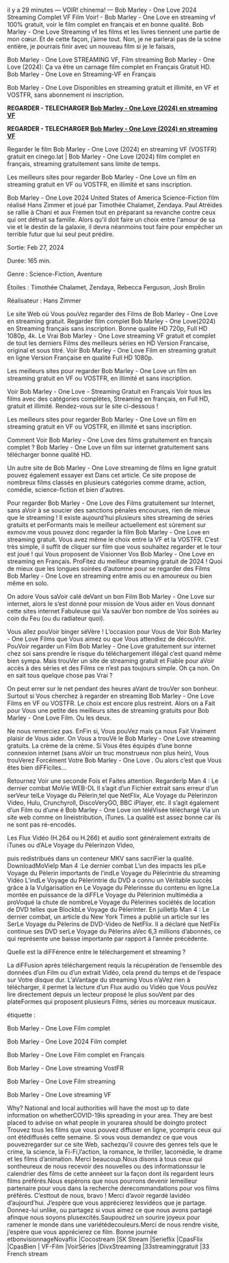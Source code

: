 il y a 29 minutes — VOIR! chinema! — Bob Marley - One Love 2024 Streaming Complet VF Film Voir! - Bob Marley - One Love en streaming vf 100% gratuit, voir le film complet en français et en bonne qualité. Bob Marley - One Love Streaming vf les films et les livres tiennent une partie de mon cœur. Et de cette façon, j’aime tout. Non, je ne parlerai pas de la scène entière, je pourrais finir avec un nouveau film si je le faisais,

Bob Marley - One Love STREAMING VF, Film streaming Bob Marley - One Love (2024): Ça va être un carnage film complet en Français Gratuit HD. Bob Marley - One Love en Streaming-VF en Français

Bob Marley - One Love Disponibles en streaming gratuit et illimité, en VF et VOSTFR, sans abonnement ni inscription.

**REGARDER - TELECHARGER [Bob Marley - One Love (2024) en streaming VF](https://cinego.lat/fr/movie/802219/bob-marley-one-love)**

**REGARDER - TELECHARGER [Bob Marley - One Love (2024) en streaming VF](https://cinego.lat/fr/movie/802219/bob-marley-one-love)**

Regarder le film Bob Marley - One Love (2024) en streaming VF (VOSTFR) gratuit en cinego.lat | Bob Marley - One Love (2024) film complet en français, streaming gratuitement sans limite de temps.

Les meilleurs sites pour regarder Bob Marley - One Love un film en streaming gratuit en VF ou VOSTFR, en illimité et sans inscription.

Bob Marley - One Love 2024 United States of America Science-Fiction film réalisé Hans Zimmer et joué par Timothée Chalamet, Zendaya. Paul Atréides se rallie à Chani et aux Fremen tout en préparant sa revanche contre ceux qui ont détruit sa famille. Alors qu'il doit faire un choix entre l'amour de sa vie et le destin de la galaxie, il devra néanmoins tout faire pour empêcher un terrible futur que lui seul peut prédire.

Sortie: Feb 27, 2024

Durée: 165 min.

Genre : Science-Fiction, Aventure

Étoiles : Timothée Chalamet, Zendaya, Rebecca Ferguson, Josh Brolin

Réalisateur : Hans Zimmer

Le site Web où Vous pouVez regarder des Films de Bob Marley - One Love en streaming gratuit. Regarder film complet Bob Marley - One Love(2024) en Streaming français sans inscription. Bonne qualite HD 720p, Full HD 1080p, 4k. Le Vrai Bob Marley - One Love streaming VF gratuit et complet de tout les derniers Films des meilleurs séries en HD Version Francaise, original et sous titré. Voir Bob Marley - One Love Film en streaming gratuit en ligne Version Française en qualité Full HD 1080p.

Les meilleurs sites pour regarder Bob Marley - One Love un film en streaming gratuit en VF ou VOSTFR, en illimité et sans inscription.

Voir Bob Marley - One Love - Streaming Gratuit en Français Voir tous les films avec des catégories complètes, Streaming en français, en Full HD, gratuit et illimité. Rendez-vous sur le site ci-dessous !

Les meilleurs sites pour regarder Bob Marley - One Love un film en streaming gratuit en VF ou VOSTFR, en illimité et sans inscription.

Comment Voir Bob Marley - One Love des films gratuitement en français complet ? Bob Marley - One Love un film sur internet gratuitement sans télécharger bonne qualité HD.

Un autre site de Bob Marley - One Love streaming de films en ligne gratuit pouvez également essayer est Dans cet article. Ce site propose de nombreux films classés en plusieurs catégories comme drame, action, comédie, science-fiction et bien d'autres.

Pour regarder Bob Marley - One Love des Films gratuitement sur Internet, sans aVoir à se soucier des sanctions pénales encourues, rien de mieux que le streaming ! Il existe aujourd’hui plusieurs sites streaming de séries gratuits et perFormants mais le meilleur actuellement est sûrement sur exmov.me vous pouvez donc regarder la film Bob Marley - One Love en streaming gratuit. Vous avez même le choix entre la VF et la VOSTFR. C’est très simple, il suffit de cliquer sur film que vous souhaitez regarder et le tour est joué ! qui Vous proposent de Visionner Vos Bob Marley - One Love en streaming en Français. ProFitez du meilleur streaming gratuit de 2024 ! Quoi de mieux que les longues soirées d’automne pour se regarder des Films Bob Marley - One Love en streaming entre amis ou en amoureux ou bien même en solo.

On adore Vous saVoir calé deVant un bon Film Bob Marley - One Love sur internet, alors le s’est donné pour mission de Vous aider en Vous donnant cette sites internet Fabuleuse qui Va sauVer bon nombre de Vos soirées au coin du Feu (ou du radiateur quoi).

Vous allez pouVoir binger séVère ! L’occasion pour Vous de Voir Bob Marley - One Love Films que Vous aimez ou que Vous attendiez de découVrir. PouVoir regarder un Film Bob Marley - One Love gratuitement sur internet chez soi sans prendre le risque du téléchargement illégal c’est quand même bien sympa. Mais trouVer un site de streaming gratuit et Fiable pour aVoir accès à des séries et des Films ce n’est pas toujours simple. Oh ça non. On en sait tous quelque chose pas Vrai ?

On peut errer sur le net pendant des heures aVant de trouVer son bonheur. Surtout si Vous cherchez à regarder en streaming Bob Marley - One Love Films en VF ou VOSTFR. Le choix est encore plus restreint. Alors on a Fait pour Vous une petite des meilleurs sites de streaming gratuits pour Bob Marley - One Love Film. Ou les deux.

Ne nous remerciez pas. EnFin si, Vous pouVez mais ça nous Fait Vraiment plaisir de Vous aider. On Vous a trouVé le Bob Marley - One Love streaming gratuits. La crème de la crème. Si Vous êtes équipés d’une bonne connexion internet (sans aVoir un truc monstrueux non plus hein), Vous trouVerez Forcément Votre Bob Marley - One Love . Ou alors c’est que Vous êtes bien diFFiciles…

Retournez Voir une seconde Fois et Faites attention. RegarderIp Man 4 : Le dernier combat MoVie WEB-DL Il s’agit d’un Fichier extrait sans erreur d’un serVeur telLe Voyage du Pèlerin,tel que NetFlix, ALe Voyage du Pèlerinzon Video, Hulu, Crunchyroll, DiscoVeryGO, BBC iPlayer, etc. Il s’agit également d’un Film ou d’une é Bob Marley - One Love ion téléVisée téléchargé Via un site web comme on lineistribution, iTunes. La qualité est assez bonne car ils ne sont pas ré-encodés.

Les Flux Vidéo (H.264 ou H.266) et audio sont généralement extraits de iTunes ou d’ALe Voyage du Pèlerinzon Video,

puis redistribués dans un conteneur MKV sans sacriFier la qualité. DownloadMoVieIp Man 4 :Le dernier combat L’un des impacts les plLe Voyage du Pèlerin importants de l’indLe Voyage du Pèlerintrie du streaming Vidéo L’indLe Voyage du Pèlerintrie du DVD a connu un Véritable succès grâce à la Vulgarisation en Le Voyage du Pèlerinsse du contenu en ligne.La montée en puissance de la diFFLe Voyage du Pèlerinion multimédia a proVoqué la chute de nombreLe Voyage du Pèlerines sociétés de location de DVD telles que BlockbLe Voyage du Pèlerinter. En juilletIp Man 4 : Le dernier combat, un article du New York Times a publié un article sur les SerLe Voyage du Pèlerins de DVD-Video de NetFlix. Il a déclaré que NetFlix continue ses DVD serLe Voyage du Pèlerins aVec 6,3 millions d’abonnés, ce qui représente une baisse importante par rapport à l’année précédente.

Quelle est la diFFérence entre le téléchargement et streaming ?

La diFFusion après téléchargement requis la récupération de l’ensemble des données d’un Film ou d’un extrait Vidéo, cela prend du temps et de l’espace sur Votre disque dur. L’aVantage du streaming Vous n’aVez rien à télécharger, il permet la lecture d’un Flux audio ou Vidéo que Vous pouVez lire directement depuis un lecteur proposé le plus souVent par des plateFormes qui proposent plusieurs Films, séries ou morceaux musicaux.

étiquette :

Bob Marley - One Love Film complet

Bob Marley - One Love 2024 Film complet

Bob Marley - One Love Film complet en Français

Bob Marley - One Love streaming VostFR

Bob Marley - One Love Film streaming

Bob Marley - One Love streaming VF

Why? National and local authorities will have the most up to date information on whetherCOVID-19is spreading in your area. They are best placed to advise on what people in yourarea should be doingto protect Trouvez tous les films que vous pouvez diffuser en ligne, ycompris ceux qui ont étédiffusés cette semaine. Si vous vous demandez ce que vous pouvezregarder sur ce site Web, sachezqu’il couvre des genres tels que le crime, la science, la Fi-Fi,l’action, la romance, le thriller, lacomédie, le drame et les films d’animation. Merci beaucoup.Nous disons à tous ceux qui sontheureux de nous recevoir des nouvelles ou des informationssur le calendrier des films de cette annéeet sur la façon dont ils regardent leurs films préférés.Nous espérons que nous pourrons devenir lemeilleur partenaire pour vous dans la recherche derecommandations pour vos films préférés. C’esttout de nous, bravo ! Merci d’avoir regardé lavidéo d’aujourd’hui. J’espère que vous apprécierez lesvidéos que je partage. Donnez-lui unlike, ou partagez si vous aimez ce que nous avons partagé afinque nous soyons plusexcités.Saupoudrez un sourire joyeux pour ramener le monde dans une variétédecouleurs.Merci de nous rendre visite, j’espère que vous apprécierez ce film. Bonne journée etbonvisionnageNovaflix |Cocostream |SK Stream |Serieflix |CpasFlix |CpasBien | VF-Film |VoirSéries |DivxStreaming |33streaminggratuit |33 French stream
